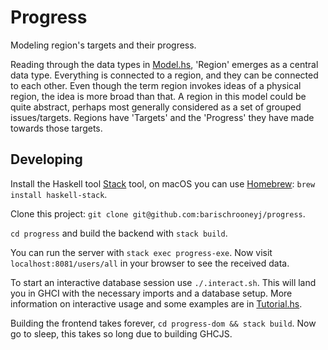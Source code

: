 # Progress

Modeling region's targets and their progress.

Reading through the data types in [Model.hs](src/Model.hs), 'Region' emerges as
a central data type. Everything is connected to a region, and they can be
connected to each other. Even though the term region invokes ideas of a physical
region, the idea is more broad than that. A region in this model could be quite
abstract, perhaps most generally considered as a set of grouped issues/targets.
Regions have 'Targets' and the 'Progress' they have made towards those targets.

## Developing

Install the Haskell tool
[Stack](https://docs.haskellstack.org/en/stable/README/#how-to-install) tool, on
macOS you can use [Homebrew](https://brew.sh/): `brew install haskell-stack`.

Clone this project: `git clone git@github.com:barischrooneyj/progress`.

`cd progress` and build the backend with `stack build`.

You can run the server with `stack exec progress-exe`. Now visit
`localhost:8081/users/all` in your browser to see the received data.

To start an interactive database session use `./.interact.sh`. This will land
you in GHCI with the necessary imports and a database setup. More information on
interactive usage and some examples are in [Tutorial.hs](src/Tutorial.hs).

Building the frontend takes forever, `cd progress-dom && stack build`. Now go to
sleep, this takes so long due to building GHCJS.
